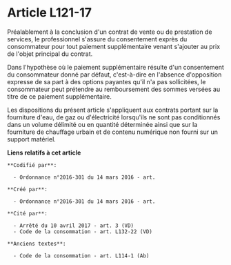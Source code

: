 # Article L121-17

Préalablement à la conclusion d'un contrat de vente ou de prestation de services, le professionnel s'assure du consentement
exprès du consommateur pour tout paiement supplémentaire venant s'ajouter au prix de l'objet principal du contrat.

Dans l'hypothèse où le paiement supplémentaire résulte d'un consentement du consommateur donné par défaut, c'est-à-dire en
l'absence d'opposition expresse de sa part à des options payantes qu'il n'a pas sollicitées, le consommateur peut prétendre
au remboursement des sommes versées au titre de ce paiement supplémentaire.

Les dispositions du présent article s'appliquent aux contrats portant sur la fourniture d'eau, de gaz ou d'électricité
lorsqu'ils ne sont pas conditionnés dans un volume délimité ou en quantité déterminée ainsi que sur la fourniture de
chauffage urbain et de contenu numérique non fourni sur un support matériel.

**Liens relatifs à cet article**

	**Codifié par**:

	  - Ordonnance n°2016-301 du 14 mars 2016 - art.

	**Créé par**:

	  - Ordonnance n°2016-301 du 14 mars 2016 - art.

	**Cité par**:

	  - Arrêté du 10 avril 2017 - art. 3 (VD)
	  - Code de la consommation - art. L132-22 (VD)

	**Anciens textes**:

	  - Code de la consommation - art. L114-1 (Ab)
